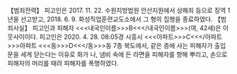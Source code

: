 【범죄전력】
피고인은 2017. 11. 22. 수원지방법원 안산지원에서 상해죄 등으로 징역 1년을 선고받고, 2018. 6. 9. 화성직업훈련교도소에서 그 형의 집행을 종료하였다.
【범죄사실】
피고인과 피해자 <<<내국인이름>>>B<<</내국인이름>>>(여, 42세)은 이웃사이이다.
피고인은 2020. 4. 28. 08:05경 시흥시 <<<아파트>>>C<<</아파트>>>아파트 <<<동>>>D<<</동>>>동 7층 복도에서, 같은 층에 사는 피해자가 출입문을 세게 닫는다는 이유로 화가 나, 냄비 속에 든 라면을 피해자를 향해 뿌리고, 손으로 피해자의 머리를 때려 피해자를 폭행하였다.